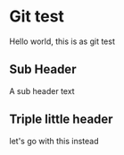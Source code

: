 # Git test

Hello world, this is as git test

## Sub Header

A sub header text

## Triple little header

let's go with this instead